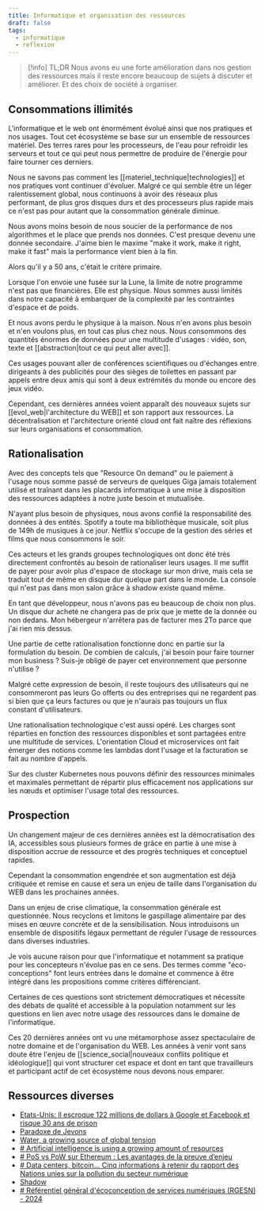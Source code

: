 ```yaml
---
title: Informatique et organisation des ressources
draft: false
tags:
  - informatique
  - reflexion
---
```


> [!info] TL;DR
> Nous avons eu une forte amélioration dans nos gestion des ressources mais il reste encore beaucoup de sujets à discuter et améliorer. Et des choix de société à organiser.

## Consommations illimités

L'informatique et le web ont énormément évolué ainsi que nos pratiques et nos usages. Tout cet écosystème se base sur un ensemble de ressources matériel. Des terres rares pour les processeurs, de l'eau pour refroidir les serveurs et tout ce qui peut nous permettre de produire de l'énergie pour faire tourner ces derniers.

Nous ne savons pas comment les [[materiel_technique|technologies]] et nos pratiques vont continuer d'évoluer. Malgré ce qui semble être un léger ralentissement global, nous continuons à avoir des réseaux plus performant, de plus gros disques durs et des processeurs plus rapide mais ce n'est pas pour autant que la consommation générale diminue.

Nous avons moins besoin de nous soucier de la performance de nos algorithmes et le place que prends nos données. C'est presque devenu une donnée secondaire. J'aime bien le maxime "make it work, make it right, make it fast" mais la performance vient bien à la fin.

Alors qu'il y a 50 ans, c'était le critère primaire.

Lorsque l'on envoie une fusée sur la Lune, la limite de notre programme n'est pas que financières. Elle est physique. Nous sommes aussi limités dans notre capacité à embarquer de la complexité par les contraintes d'espace et de poids.

Et nous avons perdu le physique à la maison. Nous n'en avons plus besoin et n'en voulons plus, en tout cas plus chez nous. Nous consommons des quantités énormes de données pour une multitude d'usages : vidéo, son, texte et [[abstraction|tout ce qui peut aller avec]].

Ces usages pouvant aller de conférences scientifiques ou d'échanges entre dirigeants à des publicités pour des sièges de toilettes en passant par appels entre deux amis qui sont à deux extrémités du monde ou encore des jeux vidéo.

Cependant, ces dernières années voient apparaît des nouveaux sujets sur [[evol_web|l'architecture du WEB]] et son rapport aux ressources. La décentralisation et l'architecture orienté cloud ont fait naître des réflexions sur leurs organisations et consommation.

## Rationalisation

Avec des concepts tels que "Resource On demand" ou le paiement à l'usage nous somme passé de serveurs de quelques Giga jamais totalement utilisé et traînant dans les placards informatique à une mise à disposition des ressources adaptées à notre juste besoin et mutualisée.

N'ayant plus besoin de physiques, nous avons confié la responsabilité des données à des entités. Spotify a toute ma bibliothèque musicale, soit plus de 149h de musiques à ce jour. Netflix s'occupe de la gestion des séries et films que nous consommons le soir.

Ces acteurs et les grands groupes technologiques ont donc été très directement confrontés au besoin de rationaliser leurs usages. Il me suffit de payer pour avoir plus d'espace de stockage sur mon drive, mais cela se traduit tout de même en disque dur quelque part dans le monde. La console qui n'est pas dans mon salon grâce à shadow existe quand même.

En tant que développeur, nous n'avons pas eu beaucoup de choix non plus. Un disque dur acheté ne changera pas de prix que je mette de la donnée ou non dedans. Mon hébergeur n'arrêtera pas de facturer mes 2To parce que j'ai rien mis dessus.

Une partie de cette rationalisation fonctionne donc en partie sur la formulation du besoin. De combien de calculs, j'ai besoin pour faire tourner mon business ? Suis-je obligé de payer cet environnement que personne n'utilise ?

Malgré cette expression de besoin, il reste toujours des utilisateurs qui ne consommeront pas leurs Go offerts ou des entreprises qui ne regardent pas si bien que ça leurs factures ou que je n'aurais pas toujours un flux constant d'utilisateurs.

Une rationalisation technologique c'est aussi opéré. Les charges sont réparties en fonction des ressources disponibles et sont partagées entre une multitude de services. L'orientation Cloud et microservices ont fait émerger des notions comme les lambdas dont l'usage et la facturation se fait au nombre d'appels.

Sur des cluster Kubernetes nous pouvons définir des ressources minimales et maximales permettant de répartir plus efficacement nos applications sur les nœuds et optimiser l'usage total des ressources.

## Prospection

Un changement majeur de ces dernières années est la démocratisation des IA, accessibles sous plusieurs formes de grâce en partie à une mise à disposition accrue de ressource et des progrès techniques et conceptuel rapides.

Cependant la consommation engendrée et son augmentation est déjà critiquée et remise en cause et sera un enjeu de taille dans l'organisation du WEB dans les prochaines années.

Dans un enjeu de crise climatique, la consommation générale est questionnée. Nous recyclons et limitons le gaspillage alimentaire par des mises en œuvre concrète et de la sensibilisation. Nous introduisons un ensemble de dispositifs légaux permettant de réguler l'usage de ressources dans diverses industries.

Je vois aucune raison pour que l'informatique et notamment sa pratique pour les concepteurs n'évolue pas en ce sens. Des termes comme "éco-conceptions" font leurs entrées dans le domaine et commence à être intégré dans les propositions comme critères différenciant.

Certaines de ces questions sont strictement démocratiques et nécessite des débats de qualité et accessible à la population notamment sur les questions en lien avec notre usage des ressources dans le domaine de l'informatique.

Ces 20 dernières années ont vu une métamorphose assez spectaculaire de notre domaine et de l'organisation du WEB. Les années à venir vont sans doute être l'enjeu de [[science_social|nouveaux conflits politique et idéologique]] qui vont structurer cet espace et dont en tant que travailleurs et participant actif de cet écosystème nous devons nous emparer.

## Ressources diverses

- [Etats-Unis: Il escroque 122 millions de dollars à Google et Facebook et risque 30 ans de prison](https://www.20minutes.fr/high-tech/2482723-20190327-etats-unis-escroque-122-millions-dollars-google-facebook-risque-30-ans-prison)
- [Paradoxe de Jevons](https://fr.wikipedia.org/wiki/Paradoxe_de_Jevons)
- [Water, a growing source of global tension](https://www.polytechnique-insights.com/en/columns/planet/water-a-growing-source-of-tension/)
- [# Artificial intelligence is using a growing amount of resources](https://www.tomorrow.city/artificial-intelligence-is-using-a-growing-number-of-resources/)
- [# PoS vs PoW sur Ethereum : Les avantages de la preuve d’enjeu](https://www.cointribune.com/pos-vs-pow-sur-ethereum-les-avantages-de-la-preuve-denjeu/)
- [# Data centers, bitcoin... Cinq informations à retenir du rapport des Nations unies sur la pollution du secteur numérique](https://www.francetvinfo.fr/monde/environnement/data-centers-bitcoin-cinq-informations-a-retenir-sur-le-rapport-des-nations-unies-sur-la-pollution-du-secteur-numerique_6660027.html)
- [Shadow](https://shadow.tech/fr-FR)
- [# Référentiel général d'écoconception de services numériques (RGESN) - 2024](https://ecoresponsable.numerique.gouv.fr/publications/referentiel-general-ecoconception/)
